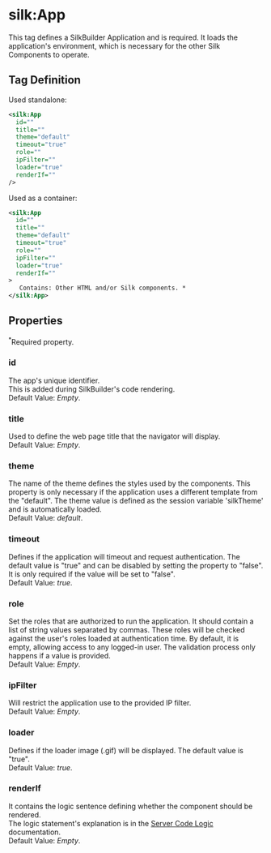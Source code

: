 # silk:App
This tag defines a SilkBuilder Application and is required. It loads the application's environment, which is necessary for the other Silk Components to operate.

## Tag Definition
Used standalone:
```xml
<silk:App
  id=""
  title=""
  theme="default"
  timeout="true"
  role=""
  ipFilter=""
  loader="true"
  renderIf=""
/>
```
Used as a container:
```xml
<silk:App
  id=""
  title=""
  theme="default"
  timeout="true"
  role=""
  ipFilter=""
  loader="true"
  renderIf=""
>
   Contains: Other HTML and/or Silk components. *
</silk:App>
```

## Properties 
<sup>*</sup>Required property.
### id
The app's unique identifier.<br>This is added during SilkBuilder's code rendering.<br>Default Value: *Empty*.
### title
Used to define the web page title that the navigator will display.<br>Default Value: *Empty*.
### theme
The name of the theme defines the styles used by the components. This property is only necessary if the application uses a different template from the "default". The theme value is defined as the session variable 'silkTheme' and is automatically loaded.<br>Default Value: *default*.
### timeout
Defines if the application will timeout and request authentication. The default value is "true" and can be disabled by setting the property to "false". It is only required if the value will be set to "false".<br>Default Value: *true*.
### role
Set the roles that are authorized to run the application. It should contain a list of string values separated by commas. These roles will be checked against the user's roles loaded at authentication time. By default, it is empty, allowing access to any logged-in user. The validation process only happens if a value is provided.<br>Default Value: *Empty*.
### ipFilter
Will restrict the application use to the provided IP filter.<br>Default Value: *Empty*.
### loader
Defines if the loader image (.gif) will be displayed. The default value is "true".<br>Default Value: *true*.
### renderIf
It contains the logic sentence defining whether the component should be rendered.<br>The logic statement's explanation is in the <a href="how_to/server_code_logic.md">Server Code Logic</a> documentation.<br>Default Value: *Empty*.
